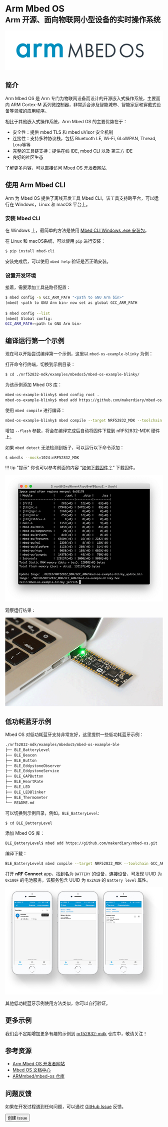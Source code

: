 # Arm Mbed OS <br><small>Arm 开源、面向物联网小型设备的实时操作系统</small>

[![](../../mbedos/images/mbedos-logo.png)](https://os.mbed.com/)

## 简介

Arm Mbed OS 是 Arm 专门为物联网设备而设计的开源嵌入式操作系统，主要面向 ARM Cortex-M 系列微控制器，非常适合涉及智能城市、智能家庭和穿戴式设备等领域的应用程序。

相比于其他嵌入式操作系统，Arm Mbed OS 的主要优势在于：

* 安全性：提供 mbed TLS 和 mbed uVisor 安全机制
* 连接性：支持多种协议栈，包括 Bluetooth LE, Wi-Fi, 6LoWPAN, Thread, Lora等等
* 完整的工具链支持：提供在线 IDE, mbed CLI 以及 第三方 IDE
* 良好的社区生态

了解更多内容，可以直接访问 [Mbed OS 开发者网站](https://os.mbed.com/).

## 使用 Arm Mbed CLI

Arm 为 Mbed OS 提供了离线开发工具 Mbed CLI，该工具支持跨平台，可以运行在 Windows，Linux 和 macOS 平台上。

### 安装 Mbed CLI

在 Windows 上，最简单的方法是使用 [Mbed CLI Windows .exe 安装包](https://mbed-media.mbed.com/filer_public/50/38/5038849b-16a8-42f3-be7a-43d98c7a3af3/mbed_installer_v043.exe)。

在 Linux 和 macOS系统，可以使用 `pip` 进行安装：

``` sh
$ pip install mbed-cli
```

安装完成后，可以使用 `mbed help` 验证是否正确安装。

### 设置开发环境

接着，需要添加工具链路径配置：

``` sh
$ mbed config -G GCC_ARM_PATH "<path to GNU Arm bin>"
[mbed] <path to GNU Arm bin> now set as global GCC_ARM_PATH

$ mbed config --list
[mbed] Global config:
GCC_ARM_PATH=<path to GNU Arm bin>
```

## 编译运行第一个示例

现在可以开始尝试编译第一个示例，这里以 `mbed-os-example-blinky` 为例：

打开命令行终端，切换到示例目录：

``` sh
$ cd ./nrf52832-mdk/examples/mbedos5/mbed-os-example-blinky/
```

为该示例添加 Mbed OS 库：

``` sh
mbed-os-example-blinky$ mbed config root .
mbed-os-example-blinky$ mbed add https://github.com/makerdiary/mbed-os.git
```

使用 `mbed compile` 进行编译：

``` sh
mbed-os-example-blinky$ mbed compile --target NRF52832_MDK --toolchain GCC_ARM --flash
```

增加 `--flash` 参数，将会在编译完成后自动将固件下载到 nRF52832-MDK 硬件上。

如果 `mbed detect` 无法检测到板子，可以运行以下命令添加：

``` sh
$ mbedls --mock=1024:nRF52832_MDK
```

!!! tip "提示"
    你也可以参考前面的内容 “[如何下载固件？](../getting-started/#_2)” 下载固件。

![](../../mbedos/images/mbed-os-example-blinky-bash.png)

观察运行结果：

![](../../mbedos/images/mbed-os-example-blinky-demo.gif)


## 低功耗蓝牙示例

Mbed OS 对低功耗蓝牙支持非常友好，这里提供一些低功耗蓝牙示例：

``` sh
./nrf52832-mdk/examples/mbedos5/mbed-os-example-ble
├── BLE_BatteryLevel
├── BLE_Beacon
├── BLE_Button
├── BLE_EddystoneObserver
├── BLE_EddystoneService
├── BLE_GAPButton
├── BLE_HeartRate
├── BLE_LED
├── BLE_LEDBlinker
├── BLE_Thermometer
└── README.md
```

可以切换到示例目录，例如，`BLE_BatteryLevel`:

``` sh
$ cd BLE_BatteryLevel
```

添加 Mbed OS 库：

``` sh
BLE_BatteryLevel$ mbed add https://github.com/makerdiary/mbed-os.git
```

编译下载：

``` sh
BLE_BatteryLevel$ mbed compile --target NRF52832_MDK --toolchain GCC_ARM --flash
```

打开 **nRF Connect** app，找到名为 `BATTERY` 的设备，连接设备，可发现 UUID 为 `0x180F` 的电池服务，该服务包含 UUID 为 `0x2A19` 的 `Battery level` 属性。

[![](../../mbedos/images/mbed-os-example-ble-battery.jpg)](../../mbedos/images/mbed-os-example-ble-battery.jpg)

其他低功耗蓝牙示例使用方法类似，你可以自行验证。

## 更多示例

我们会不定期增加更多有趣的示例到 [nrf52832-mdk](https://github.com/makerdiary/nrf52832-mdk) 仓库中，敬请关注！

## 参考资源

* [Arm Mbed OS 开发者网站](https://os.mbed.com/)
* [Mbed OS 文档中心](https://os.mbed.com/docs/)
* [ARMmbed/mbed-os 仓库](https://github.com/ARMmbed/mbed-os)

## 问题反馈

如果在开发过程遇到任何问题，可以通过 [GitHub Issue](https://github.com/makerdiary/nrf52832-mdk/issues) 反馈。

<a href="https://github.com/makerdiary/nrf52832-mdk/issues/new"><button data-md-color-primary="marsala"><i class="fa fa-github"></i> 创建 Issue</button></a>

